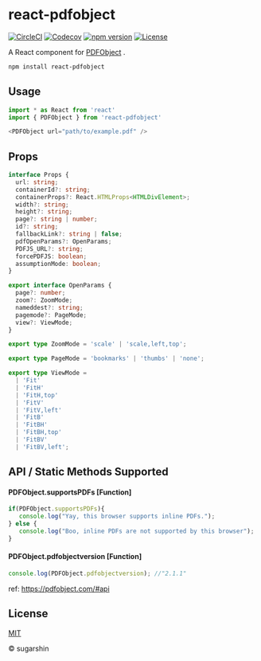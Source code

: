 # react-pdfobject

[![CircleCI][circleci-image]][circleci-url]
[![Codecov][codecov-image]][codecov-url]
[![npm version][npm-image]][npm-url]
[![License][license-image]][license-url]

A React component for [PDFObject](https://github.com/pipwerks/PDFObject) .

```sh
npm install react-pdfobject
```

## Usage

```ts
import * as React from 'react'
import { PDFObject } from 'react-pdfobject'

<PDFObject url="path/to/example.pdf" />
```

## Props

```ts
interface Props {
  url: string;
  containerId?: string;
  containerProps?: React.HTMLProps<HTMLDivElement>;
  width?: string;
  height?: string;
  page?: string | number;
  id?: string;
  fallbackLink?: string | false;
  pdfOpenParams?: OpenParams;
  PDFJS_URL?: string;
  forcePDFJS: boolean;
  assumptionMode: boolean;
}

export interface OpenParams {
  page?: number;
  zoom?: ZoomMode;
  nameddest?: string;
  pagemode?: PageMode;
  view?: ViewMode;
}

export type ZoomMode = 'scale' | 'scale,left,top';

export type PageMode = 'bookmarks' | 'thumbs' | 'none';

export type ViewMode =
  | 'Fit'
  | 'FitH'
  | 'FitH,top'
  | 'FitV'
  | 'FitV,left'
  | 'FitB'
  | 'FitBH'
  | 'FitBH,top'
  | 'FitBV'
  | 'FitBV,left';
```

## API / Static Methods Supported

#### PDFObject.supportsPDFs [Function]

```ts
if(PDFObject.supportsPDFs){
   console.log("Yay, this browser supports inline PDFs.");
} else {
   console.log("Boo, inline PDFs are not supported by this browser");
}
```

#### PDFObject.pdfobjectversion [Function]

```ts
console.log(PDFObject.pdfobjectversion); //"2.1.1"
```

ref: https://pdfobject.com/#api

## License

[MIT][license-url]

© sugarshin

[circleci-image]: https://circleci.com/gh/sugarshin/react-pdfobject/tree/master.svg?style=svg&circle-token=5faa6707fd0e1803cf6e01a16b6bacaba92b23b3
[circleci-url]: https://circleci.com/gh/sugarshin/react-pdfobject/tree/master
[codecov-image]: https://codecov.io/gh/sugarshin/react-pdfobject/branch/master/graph/badge.svg
[codecov-url]: https://codecov.io/gh/sugarshin/react-pdfobject
[npm-image]: https://img.shields.io/npm/v/react-pdfobject.svg?style=flat-square
[npm-url]: https://www.npmjs.org/package/react-pdfobject
[license-image]: https://img.shields.io/:license-mit-blue.svg?style=flat-square
[license-url]: https://sugarshin.mit-license.org/
